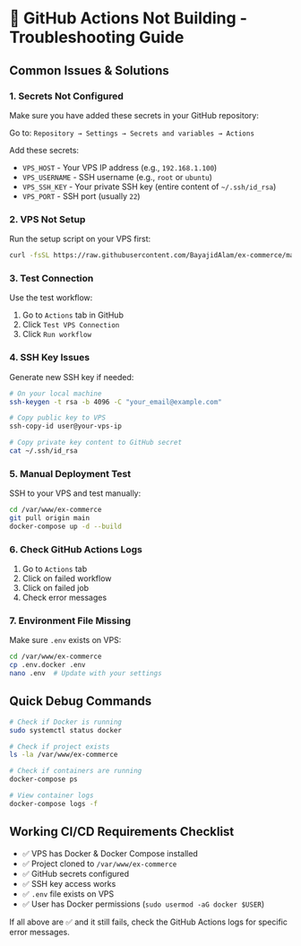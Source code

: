 # 🚨 GitHub Actions Not Building - Troubleshooting Guide

## Common Issues & Solutions

### 1. **Secrets Not Configured**
Make sure you have added these secrets in your GitHub repository:

Go to: `Repository → Settings → Secrets and variables → Actions`

Add these secrets:
- `VPS_HOST` - Your VPS IP address (e.g., `192.168.1.100`)
- `VPS_USERNAME` - SSH username (e.g., `root` or `ubuntu`)
- `VPS_SSH_KEY` - Your private SSH key (entire content of `~/.ssh/id_rsa`)
- `VPS_PORT` - SSH port (usually `22`)

### 2. **VPS Not Setup**
Run the setup script on your VPS first:
```bash
curl -fsSL https://raw.githubusercontent.com/BayajidAlam/ex-commerce/main/deployment/setup-vps.sh | bash
```

### 3. **Test Connection**
Use the test workflow:
1. Go to `Actions` tab in GitHub
2. Click `Test VPS Connection`
3. Click `Run workflow`

### 4. **SSH Key Issues**
Generate new SSH key if needed:
```bash
# On your local machine
ssh-keygen -t rsa -b 4096 -C "your_email@example.com"

# Copy public key to VPS
ssh-copy-id user@your-vps-ip

# Copy private key content to GitHub secret
cat ~/.ssh/id_rsa
```

### 5. **Manual Deployment Test**
SSH to your VPS and test manually:
```bash
cd /var/www/ex-commerce
git pull origin main
docker-compose up -d --build
```

### 6. **Check GitHub Actions Logs**
1. Go to `Actions` tab
2. Click on failed workflow
3. Click on failed job
4. Check error messages

### 7. **Environment File Missing**
Make sure `.env` exists on VPS:
```bash
cd /var/www/ex-commerce
cp .env.docker .env
nano .env  # Update with your settings
```

## Quick Debug Commands

```bash
# Check if Docker is running
sudo systemctl status docker

# Check if project exists
ls -la /var/www/ex-commerce

# Check if containers are running
docker-compose ps

# View container logs
docker-compose logs -f
```

## Working CI/CD Requirements Checklist

- ✅ VPS has Docker & Docker Compose installed
- ✅ Project cloned to `/var/www/ex-commerce`
- ✅ GitHub secrets configured
- ✅ SSH key access works
- ✅ `.env` file exists on VPS
- ✅ User has Docker permissions (`sudo usermod -aG docker $USER`)

If all above are ✅ and it still fails, check the GitHub Actions logs for specific error messages.
